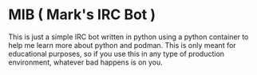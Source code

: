 # MIB ( Mark's IRC Bot )

This is just a simple IRC bot written in python using a python container to
help me learn more about python and podman. This is only meant for educational
purposes, so if you use this in any type of production environment, whatever
bad happens is on you.
